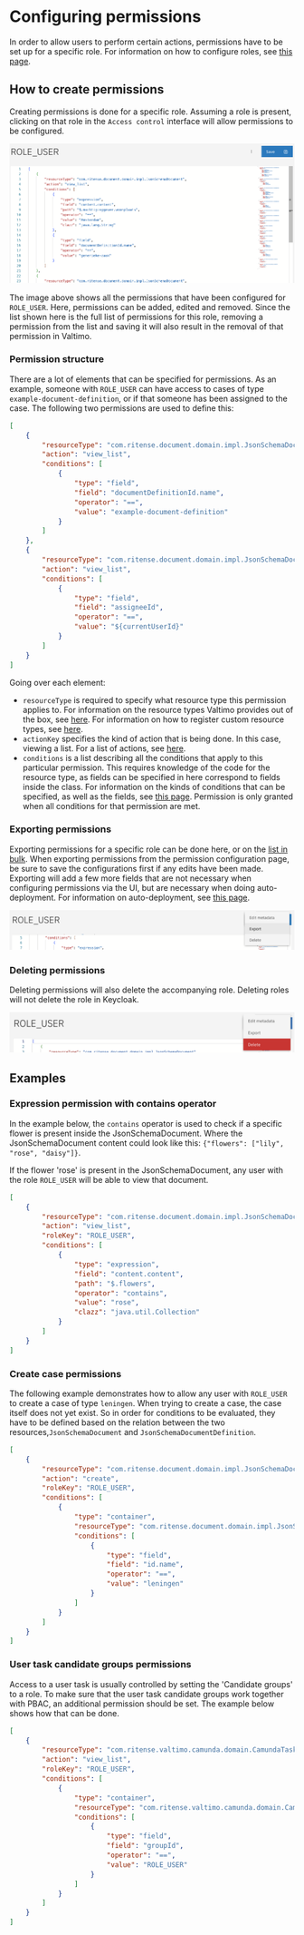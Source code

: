 # Configuring permissions

In order to allow users to perform certain actions, permissions have to be set up for a specific role. For information
on how to configure roles, see [this page](configuring-roles.md).

## How to create permissions

Creating permissions is done for a specific role. Assuming a role is present, clicking on that role in the
`Access control` interface will allow permissions to be configured.

![configuring-permissions-example](img/configuring-permissions.png)

The image above shows all the permissions that have been configured for `ROLE_USER`. Here, permissions can be added,
edited and removed. Since the list shown here is the full list of permissions for this role, removing a permission from
the list and saving it will also result in the removal of that permission in Valtimo.

### Permission structure

There are a lot of elements that can be specified for permissions. As an example, someone with `ROLE_USER` can have
access to cases of type `example-document-definition`, or if that someone has been assigned to the case. The following
two permissions are used to define this:

```json
[
    {
        "resourceType": "com.ritense.document.domain.impl.JsonSchemaDocument",
        "action": "view_list",
        "conditions": [
            {
                "type": "field",
                "field": "documentDefinitionId.name",
                "operator": "==",
                "value": "example-document-definition"
            }
        ]
    },
    {
        "resourceType": "com.ritense.document.domain.impl.JsonSchemaDocument",
        "action": "view_list",
        "conditions": [
            {
                "type": "field",
                "field": "assigneeId",
                "operator": "==",
                "value": "${currentUserId}"
            }
        ]
    }
]
```

Going over each element:

* `resourceType` is required to specify what resource type this permission applies to. For information on the resource
  types Valtimo provides out of the box, see [here](/reference/modules/authorization.md). For information on how to
  register custom resource types, see
  [here](/extending-valtimo/access-control/registering-a-resource.md).
* `actionKey` specifies the kind of action that is being done. In this case, viewing a list. For a list of actions, see
  [here](/reference/modules/authorization.md).
* `conditions` is a list describing all the conditions that apply to this particular permission. This requires
  knowledge of the code for the resource type, as fields can be specified in here correspond to fields inside the class.
  For information on the kinds of conditions that can be specified, as well as the fields,
  see [this page](/reference/modules/authorization.md#supported-conditions).
  Permission is only granted when all conditions for that permission are met.

### Exporting permissions

Exporting permissions for a specific role can be done here, or on the [list in bulk](configuring-roles.md#export). When
exporting permissions from the permission configuration page, be sure to save the configurations first if any edits have
been made. Exporting will add a few more fields that are not necessary when configuring permissions via the UI, but are
necessary when doing auto-deployment. For information on auto-deployment,
see [this page](auto-deployment-access-control.md#auto-deployment).

![exporting-permissions-example](img/exporting-permissions.png)

### Deleting permissions

Deleting permissions will also delete the accompanying role. Deleting roles will not delete the role in Keycloak.

![deleting-permissions-example](img/deleting-permissions.png)

## Examples

### Expression permission with contains operator

In the example below, the `contains` operator is used to check if a specific flower is present inside the
JsonSchemaDocument. Where the JsonSchemaDocument content could look like this: `{"flowers": ["lily", "rose", "daisy"]}`.

If the flower 'rose' is present in the JsonSchemaDocument, any user with the role `ROLE_USER` will be able to view that
document.

```json
[
    {
        "resourceType": "com.ritense.document.domain.impl.JsonSchemaDocument",
        "action": "view_list",
        "roleKey": "ROLE_USER",
        "conditions": [
            {
                "type": "expression",
                "field": "content.content",
                "path": "$.flowers",
                "operator": "contains",
                "value": "rose",
                "clazz": "java.util.Collection"
            }
        ]
    }
]
```

### Create case permissions

The following example demonstrates how to allow any user with `ROLE_USER` to create a case of type `leningen`. When 
trying to create a case, the case itself does not yet exist. So in order for conditions  to be evaluated, they have to be
defined based on the relation between the two resources,`JsonSchemaDocument` and `JsonSchemaDocumentDefinition`.

```json
[
    {
        "resourceType": "com.ritense.document.domain.impl.JsonSchemaDocument",
        "action": "create",
        "roleKey": "ROLE_USER",
        "conditions": [
            {
                "type": "container",
                "resourceType": "com.ritense.document.domain.impl.JsonSchemaDocumentDefinition",
                "conditions": [
                    {
                        "type": "field",
                        "field": "id.name",
                        "operator": "==",
                        "value": "leningen"
                    }
                ]
            }
        ]
    }
]
```

### User task candidate groups permissions

Access to a user task is usually controlled by setting the 'Candidate groups' to a role. To make sure that the user task
candidate groups work together with PBAC, an additional permission should be set. The example below shows how that can
be done.

```json
[
    {
        "resourceType": "com.ritense.valtimo.camunda.domain.CamundaTask",
        "action": "view_list",
        "roleKey": "ROLE_USER",
        "conditions": [
            {
                "type": "container",
                "resourceType": "com.ritense.valtimo.camunda.domain.CamundaIdentityLink",
                "conditions": [
                    {
                        "type": "field",
                        "field": "groupId",
                        "operator": "==",
                        "value": "ROLE_USER"
                    }
                ]
            }
        ]
    }
]
```
